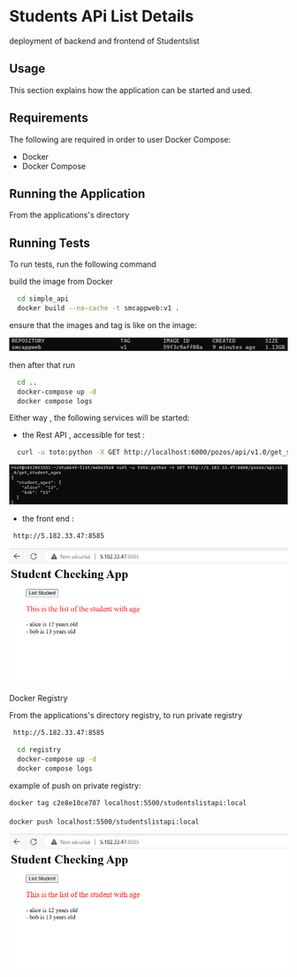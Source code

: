 
# Students APi List Details

deployment of backend and frontend of Studentslist

## Usage

This section explains how the application can be started and used.




## Requirements

The following are required in order to user Docker Compose:

- Docker
- Docker Compose
## Running the Application

From the applications's directory 


## Running Tests

To run tests, run the following command

build the image from Docker
```bash
  cd simple_api
  docker build --no-cache -t smcappweb:v1 .
``` 

ensure that the images and tag is like on the image: 

![screenshot](screenshots/1.png)

then  after that run

```bash
  cd ..
  docker-compose up -d
  docker compose logs
```

Either way , the following services will be started:

- the Rest API , accessible for test :
```bash
  curl -u toto:python -X GET http://localhost:6000/pozos/api/v1.0/get_student_ages
```  

![screenshot](screenshots/2.png)

- the front end :
 ```bash
  http://5.182.33.47:8585
```  
![screenshot](screenshots/3.png)

Docker Registry

From the applications's directory registry, to run private registry

 ```bash
  http://5.182.33.47:8585
``` 
```bash
  cd registry
  docker-compose up -d
  docker compose logs
```

example of push on private registry:

```bash
docker tag c2e8e10ce787 localhost:5500/studentslistapi:local

docker push localhost:5500/studentslistapi:local
```


![screenshot](screenshots/3.png)